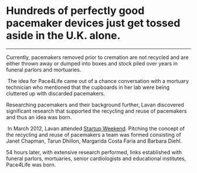 # Hundreds of perfectly good pacemaker devices just get tossed aside in the U.K. alone.
---


Currently, pacemakers removed prior to cremation are not recycled and are either thrown away or dumped into boxes and stock piled over years in funeral parlors and mortuaries.

​ 
The idea for Pace4Life came out of a chance conversation with a mortuary technician who mentioned that the cupboards in her lab were being cluttered up with discarded pacemakers.
 

Researching pacemakers and their background further, Lavan discovered significant research that supported the recycling and reuse of pacemakers and thus an idea was born.

​ 
In March 2012, Lavan attended [Startup Weekend](http://startupweekend.org/). Pitching the concept of the recycling and reuse of pacemakers a team was formed consisting of Janet Chapman, Tarun Dhillon, Margarida Costa Faria and Barbara Diehl.
 

54 hours later, with extensive research performed, links established with funeral parlors, mortuaries, senior cardiologists and educational institutes, Pace4Life was born.